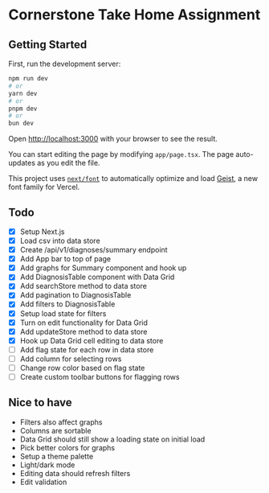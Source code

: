 # Cornerstone Take Home Assignment

## Getting Started

First, run the development server:

```bash
npm run dev
# or
yarn dev
# or
pnpm dev
# or
bun dev
```

Open [http://localhost:3000](http://localhost:3000) with your browser to see the result.

You can start editing the page by modifying `app/page.tsx`. The page auto-updates as you edit the file.

This project uses [`next/font`](https://nextjs.org/docs/app/building-your-application/optimizing/fonts) to automatically optimize and load [Geist](https://vercel.com/font), a new font family for Vercel.

## Todo

- [x] Setup Next.js
- [x] Load csv into data store
- [x] Create /api/v1/diagnoses/summary endpoint
- [x] Add App bar to top of page
- [x] Add graphs for Summary component and hook up
- [x] Add DiagnosisTable component with Data Grid
- [x] Add searchStore method to data store
- [x] Add pagination to DiagnosisTable
- [x] Add filters to DiagnosisTable
- [x] Setup load state for filters
- [x] Turn on edit functionality for Data Grid
- [x] Add updateStore method to data store
- [x] Hook up Data Grid cell editing to data store
- [ ] Add flag state for each row in data store
- [ ] Add column for selecting rows
- [ ] Change row color based on flag state
- [ ] Create custom toolbar buttons for flagging rows

## Nice to have

- Filters also affect graphs
- Columns are sortable
- Data Grid should still show a loading state on initial load
- Pick better colors for graphs
- Setup a theme palette
- Light/dark mode
- Editing data should refresh filters
- Edit validation

